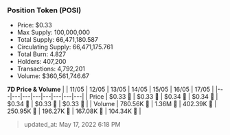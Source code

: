
  ### Position Token (POSI)
  - Price: $0.33
  - Max Supply: 100,000,000
  - Total Supply: 66,471,180.587
  - Circulating Supply: 66,471,175.761
  - Total Burn: 4.827
  - Holders: 407,200
  - Transactions: 4,792,201
  - Volume: $360,561,746.67

  **7D Price & Volume**
  | | 11&#x2F;05 | 12&#x2F;05 | 13&#x2F;05 | 14&#x2F;05 | 15&#x2F;05 | 16&#x2F;05 | 17&#x2F;05 |
  |---|---|---|---|---|---|---|---|
  | Price | $0.33 🔻 | $0.33 🚀 | $0.34 🚀 | $0.34 🔻 | $0.34 🚀 | $0.33 🔻 | $0.33 🔻 |
  | Volume | 780.56K 🚀 | 1.36M 🚀 | 402.39K 🔻 | 250.95K 🔻 | 196.27K 🔻 | 167.08K 🔻 | 104.34K 🔻 |

  > updated_at: May 17, 2022 6:18 PM

